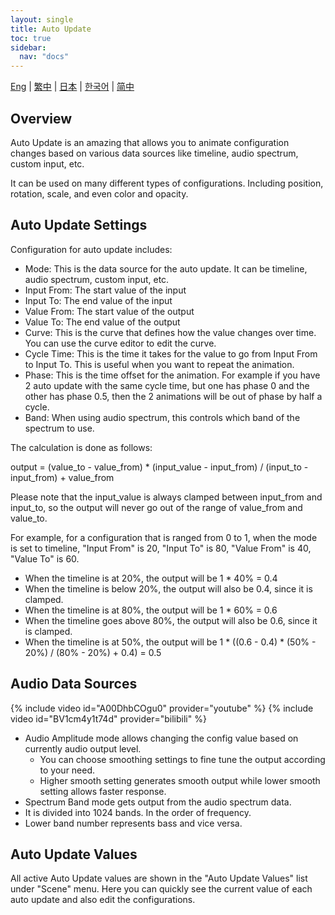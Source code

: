 ```yaml
---
layout: single
title: Auto Update
toc: true
sidebar:
  nav: "docs"
---
```

[Eng](/dancexr/features/autoupdate) | [繁中](/tw/dancexr/features/autoupdate) | [日本](/jp/dancexr/features/autoupdate) | [한국어](/kr/dancexr/features/autoupdate) | [简中](/zh/dancexr/features/autoupdate)


## Overview
Auto Update is an amazing that allows you to animate configuration changes based on various data sources like timeline, audio spectrum, custom input, etc.

It can be used on many different types of configurations. Including position, rotation, scale, and even color and opacity.

## Auto Update Settings
Configuration for auto update includes:
* Mode: This is the data source for the auto update. It can be timeline, audio spectrum, custom input, etc.
* Input From: The start value of the input
* Input To: The end value of the input
* Value From: The start value of the output
* Value To: The end value of the output
* Curve: This is the curve that defines how the value changes over time. You can use the curve editor to edit the curve.
* Cycle Time: This is the time it takes for the value to go from Input From to Input To. This is useful when you want to repeat the animation.
* Phase: This is the time offset for the animation. For example if you have 2 auto update with the same cycle time, but one has phase 0 and the other has phase 0.5, then the 2 animations will be out of phase by half a cycle.
* Band: When using audio spectrum, this controls which band of the spectrum to use.

The calculation is done as follows:

output = (value_to - value_from) * (input_value - input_from) / (input_to - input_from) + value_from

Please note that the input_value is always clamped between input_from and input_to, so the output will never go out of the range of value_from and value_to.

For example, for a configuration that is ranged from 0 to 1, when the mode is set to timeline, "Input From" is 20, "Input To" is 80, "Value From" is 40, "Value To" is 60.
* When the timeline is at 20%, the output will be 1 * 40% = 0.4
* When the timeline is below 20%, the output will also be 0.4, since it is clamped.
* When the timeline is at 80%, the output will be 1 * 60% = 0.6
* When the timeline goes above 80%, the output will also be 0.6, since it is clamped.
* When the timeline is at 50%, the output will be 1 * ((0.6 - 0.4) * (50% - 20%) / (80% - 20%) + 0.4) = 0.5

## Audio Data Sources
{% include video id="A00DhbCOgu0" provider="youtube" %}
{% include video id="BV1cm4y1t74d" provider="bilibili" %}

* Audio Amplitude mode allows changing the config value based on currently audio output level. 
    * You can choose smoothing settings to fine tune the output according to your need. 
    * Higher smooth setting generates smooth output while lower smooth setting allows faster response.
* Spectrum Band mode gets output from the audio spectrum data. 
* It is divided into 1024 bands. In the order of frequency. 
* Lower band number represents bass and vice versa.

## Auto Update Values
All active Auto Update values are shown in the "Auto Update Values" list under "Scene" menu. Here you can quickly see the current value of each auto update and also edit the configurations.
